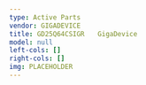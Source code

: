 ```yaml
---
type: Active Parts
vendor: GIGADEVICE
title: GD25Q64CSIGR　　GigaDevice
model: null
left-cols: []
right-cols: []
img: PLACEHOLDER
---
```

